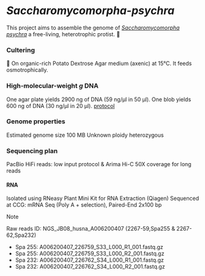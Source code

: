 # _Saccharomycomorpha-psychra_
This project aims to assemble the genome of [_Saccharomycomorpha psychra_](https://pubmed.ncbi.nlm.nih.gov/33448091/) a free-living, heterotrophic protist. 🦠 

### Cultering
🧫 On organic-rich Potato Dextrose Agar medium (axenic) at 15°C. It feeds osmotrophically. 

### High-molecular-weight _g_ DNA 
One agar plate yields 2900 ng of DNA (59 ng/µl in 50 µl).
One blob yields 600 ng of DNA (30 ng/µl in 20 µl). [protocol](https://www.protocols.io/view/modified-salting-out-method-for-high-molecular-wei-c2igycbw.html)

### Genome properties
Estimated genome size 100 MB
Unknown ploidy
heterozygous

### Sequencing plan
PacBio HiFi reads: low input protocol & Arima Hi-C 
50X coverage for long reads

#### RNA
Isolated using RNeasy Plant Mini Kit for RNA Extraction (Qiagen)
Sequenced at CCG: mRNA Seq (Poly A + selection), Paired-End 2x100 bp
> [!NOTE]
> Raw reads ID: NGS_JB08_husna_A006200407 (2267-59,Spa255 & 2267-62,Spa232)
> - Spa 255: A006200407_226759_S33_L000_R1_001.fastq.gz
> - Spa 255: A006200407_226759_S33_L000_R2_001.fastq.gz 
> - Spa 232: A006200407_226762_S34_L000_R1_001.fastq.gz 
> - Spa 232: A006200407_226762_S34_L000_R2_001.fastq.gz
